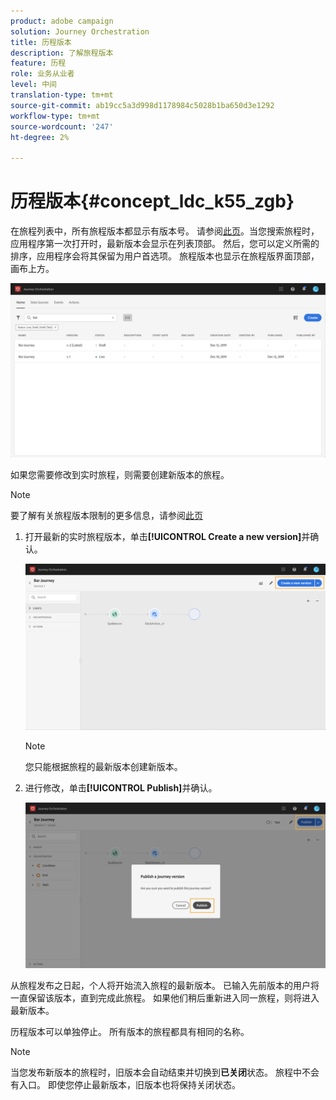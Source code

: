 ```yaml
---
product: adobe campaign
solution: Journey Orchestration
title: 历程版本
description: 了解旅程版本
feature: 历程
role: 业务从业者
level: 中间
translation-type: tm+mt
source-git-commit: ab19cc5a3d998d1178984c5028b1ba650d3e1292
workflow-type: tm+mt
source-wordcount: '247'
ht-degree: 2%

---
```



# 历程版本{#concept_ldc_k55_zgb}

在旅程列表中，所有旅程版本都显示有版本号。 请参阅[此页](../building-journeys/using-the-journey-designer.md)。当您搜索旅程时，应用程序第一次打开时，最新版本会显示在列表顶部。 然后，您可以定义所需的排序，应用程序会将其保留为用户首选项。 旅程版本也显示在旅程版界面顶部，画布上方。

![](../assets/journeyversions1.png)

如果您需要修改到实时旅程，则需要创建新版本的旅程。

>[!NOTE]
>
>要了解有关旅程版本限制的更多信息，请参阅[此页](../about/limitations.md#journey-versions-limitations)

1. 打开最新的实时旅程版本，单击&#x200B;**[!UICONTROL Create a new version]**&#x200B;并确认。

   ![](../assets/journeyversions2.png)

   >[!NOTE]
   >
   >您只能根据旅程的最新版本创建新版本。

1. 进行修改，单击&#x200B;**[!UICONTROL Publish]**&#x200B;并确认。

   ![](../assets/journeyversions3.png)

从旅程发布之日起，个人将开始流入旅程的最新版本。 已输入先前版本的用户将一直保留该版本，直到完成此旅程。 如果他们稍后重新进入同一旅程，则将进入最新版本。

历程版本可以单独停止。 所有版本的旅程都具有相同的名称。

>[!NOTE]
>
>当您发布新版本的旅程时，旧版本会自动结束并切换到&#x200B;**已关闭**&#x200B;状态。 旅程中不会有入口。 即使您停止最新版本，旧版本也将保持关闭状态。
